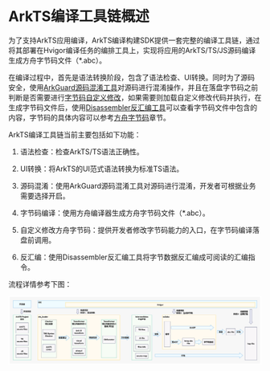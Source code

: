 # ArkTS编译工具链概述

为了支持ArkTS应用编译，ArkTS编译构建SDK提供一套完整的编译工具链，通过将其部署在Hvigor编译任务的编排工具上，实现将应用的ArkTS/TS/JS源码编译生成方舟字节码文件（\*.abc）。

在编译过程中，首先是语法转换阶段，包含了语法检查、UI转换。同时为了源码安全，使用[ArkGuard源码混淆工具](source-obfuscation.md)对源码进行混淆操作，并且在落盘字节码之前判断是否需要进行[字节码自定义修改](customize-bytecode-during-compilation.md)，如果需要则加载自定义修改代码并执行，在生成字节码文件后，使用[Disassembler反汇编工具](tool-disassembler.md)可以查看字节码文件中包含的内容，字节码的具体内容可以参考[方舟字节码](arkts-bytecode-overview.md)章节。

ArkTS编译工具链当前主要包括如下功能：

1. 语法检查：检查ArkTS/TS语法正确性。

2. UI转换：将ArkTS的UI范式语法转换为标准TS语法。

3. 源码混淆：使用ArkGuard源码混淆工具对源码进行混淆，开发者可根据业务需要选择开启。

4. 字节码编译：使用方舟编译器生成方舟字节码文件（\*.abc）。

5. 自定义修改方舟字节码：提供开发者修改字节码能力的入口，在字节码编译落盘前调用。

6. 反汇编：使用Disassembler反汇编工具将字节数据反汇编成可阅读的汇编指令。

流程详情参考下图：

![compilation-tool-overview](figures/compilation-tool-overview.png)


